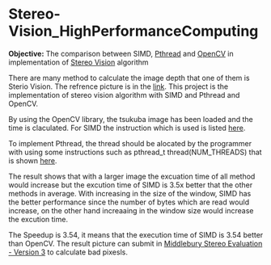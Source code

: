 # Stereo-Vision_HighPerformanceComputing

**Objective:** The comparison between SIMD, [Pthread](https://en.wikipedia.org/wiki/POSIX_Threads) and [OpenCV](https://en.wikipedia.org/wiki/OpenCV) in implementation of [Stereo Vision](https://en.wikipedia.org/wiki/Computer_stereo_vision) algorithm

There are many method to calculate the image depth that one of them is Sterio Vision. The refrence picture is in the [link](http://vision.middlebury.edu/stereo/). This project is the implementation of stereo vision algorithm with SIMD and Pthread and OpenCV.

By using the OpenCV library, the tsukuba image has been loaded and the time is claculated. For SIMD the instruction which is used is listed [here](https://github.com/rabieifk/Stereo-Vision_HighPerformanceComputing/blob/master/Instructions).

To implement Pthread, the thread should be alocated by the programmer with using some instructions such as pthread_t thread(NUM_THREADS) that is shown [here](https://computing.llnl.gov/tutorials/pthreads/).

The result shows that with a larger image the excuation time of all method would increase but the excution time of SIMD is 3.5x better that the other methods in average. With increasing in the size of the window, SIMD has the better performance since the number of bytes which are read would increase, on the other hand increaaing in the window size would increase the excution time.

The Speedup is 3.54, it means that the execution time of SIMD is 3.54 better than OpenCV. The result picture can submit in [Middlebury Stereo Evaluation - Version 3](http://vision.middlebury.edu/stereo/submit3/) to calculate bad pixesls.
